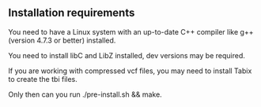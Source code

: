 ## Installation requirements

You need to have a Linux system with an up-to-date C++ compiler like g++ (version 4.7.3 or better) installed.

You need to install libC and LibZ installed, dev versions may be required.

If you are working with compressed vcf files, you may need to install Tabix to create the tbi files.

Only then can you run ./pre-install.sh && make.

